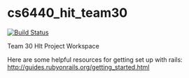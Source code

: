 # cs6440_hit_team30

[![Build Status](https://travis-ci.org/infuriating-wookies/cs6440_hit_team30.svg?branch=master)](https://travis-ci.org/infuriating-wookies/cs6440_hit_team30)

Team 30 HIt Project Workspace

Here are some helpful resources for getting set up with rails: http://guides.rubyonrails.org/getting_started.html

